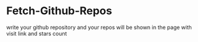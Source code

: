 # Fetch-Github-Repos

write your github repository and your repos will be shown in the page with visit link and stars count
